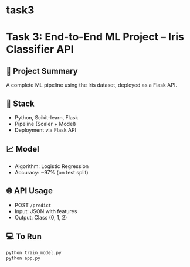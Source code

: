 # task3
# Task 3: End-to-End ML Project – Iris Classifier API

## 🚀 Project Summary
A complete ML pipeline using the Iris dataset, deployed as a Flask API.

## 🔧 Stack
- Python, Scikit-learn, Flask
- Pipeline (Scaler + Model)
- Deployment via Flask API

## 📈 Model
- Algorithm: Logistic Regression
- Accuracy: ~97% (on test split)

## 🌐 API Usage
- POST `/predict`
- Input: JSON with features
- Output: Class (0, 1, 2)

## 💻 To Run
```bash
python train_model.py
python app.py
